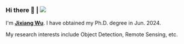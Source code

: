 ### Hi there 👋 | ![](https://komarev.com/ghpvc/?username=Lausen-Ng)

I'm [**Jixiang Wu**](https://lausen-ng.github.io/). I have obtained my Ph.D. degree in Jun. 2024.

My research interests include Object Detection, Remote Sensing, etc.

<!--![](https://github-readme-stats.vercel.app/api?username=Lausen-Ng)-->
